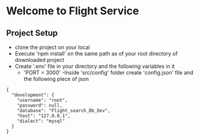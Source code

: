 # Welcome to Flight Service

## Project Setup
- clone the project on your local
- Execute 'npm install' on the same path as of your root directory of downloaded project
- Create '.env' file in your directory and the following variables in it
    - 'PORT = 3000'
-Inside 'src/config' folder create 'config.json' file and the following piece of json

```
{
  "development": {
    "username": "root",
    "password": null,
    "database": "Flight_search_Db_Dev",
    "host": "127.0.0.1",
    "dialect": "mysql"
  }
}
```
